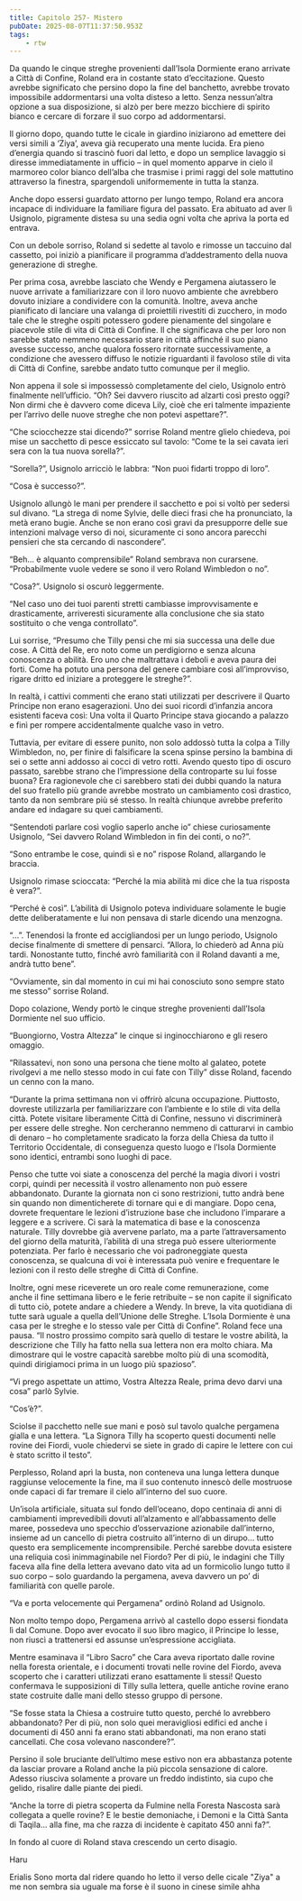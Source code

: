 ```yaml
---
title: Capitolo 257- Mistero
pubDate: 2025-08-07T11:37:50.953Z
tags:
    - rtw
---
```



Da quando le cinque streghe provenienti dall’Isola Dormiente erano arrivate a Città di Confine, Roland era in costante stato d’eccitazione. Questo avrebbe significato che persino dopo la fine del banchetto, avrebbe trovato impossibile addormentarsi una volta disteso a letto. Senza nessun’altra opzione a sua disposizione, si alzò per bere mezzo bicchiere di spirito bianco e cercare di forzare il suo corpo ad addormentarsi.


Il giorno dopo, quando tutte le cicale in giardino iniziarono ad emettere dei versi simili a ‘Ziya’, aveva già recuperato una mente lucida. Era pieno d’energia quando si trascinò fuori dal letto, e dopo un semplice lavaggio si diresse immediatamente in ufficio – in quel momento apparve in cielo il marmoreo color bianco dell’alba che trasmise i primi raggi del sole mattutino attraverso la finestra, spargendoli uniformemente in tutta la stanza.


Anche dopo essersi guardato attorno per lungo tempo, Roland era ancora incapace di individuare la familiare figura del passato. Era abituato ad aver lì Usignolo, pigramente distesa su una sedia ogni volta che apriva la porta ed entrava.


Con un debole sorriso, Roland si sedette al tavolo e rimosse un taccuino dal cassetto, poi iniziò a pianificare il programma d’addestramento della nuova generazione di streghe.


Per prima cosa, avrebbe lasciato che Wendy e Pergamena aiutassero le nuove arrivate a familiarizzare con il loro nuovo ambiente che avrebbero dovuto iniziare a condividere con la comunità. Inoltre, aveva anche pianificato di lanciare una valanga di proiettili rivestiti di zucchero, in modo tale che le streghe ospiti potessero godere pienamente del singolare e piacevole stile di vita di Città di Confine. Il che significava che per loro non sarebbe stato nemmeno necessario stare in città affinché il suo piano avesse successo, anche qualora fossero ritornate successivamente, a condizione che avessero diffuso le notizie riguardanti il favoloso stile di vita di Città di Confine, sarebbe andato tutto comunque per il meglio.


Non appena il sole si impossessò completamente del cielo, Usignolo entrò finalmente nell’ufficio. “Oh? Sei davvero riuscito ad alzarti così presto oggi? Non dirmi che è davvero come diceva Lily, cioè che eri talmente impaziente per l’arrivo delle nuove streghe che non potevi aspettare?”.


“Che sciocchezze stai dicendo?” sorrise Roland mentre glielo chiedeva, poi mise un sacchetto di pesce essiccato sul tavolo: “Come te la sei cavata ieri sera con la tua nuova sorella?”.


“Sorella?”, Usignolo arricciò le labbra: “Non puoi fidarti troppo di loro”.


“Cosa è successo?”.


Usignolo allungò le mani per prendere il sacchetto e poi si voltò per sedersi sul divano. “La strega di nome Sylvie, delle dieci frasi che ha pronunciato, la metà erano bugie. Anche se non erano così gravi da presupporre delle sue intenzioni malvage verso di noi, sicuramente ci sono ancora parecchi pensieri che sta cercando di nascondere”.


“Beh… è alquanto comprensibile” Roland sembrava non curarsene. “Probabilmente vuole vedere se sono il vero Roland Wimbledon o no”.


“Cosa?”. Usignolo si oscurò leggermente.


“Nel caso uno dei tuoi parenti stretti cambiasse improvvisamente e drasticamente, arriveresti sicuramente alla conclusione che sia stato sostituito o che venga controllato”.


Lui sorrise, “Presumo che Tilly pensi che mi sia successa una delle due cose. A Città del Re, ero noto come un perdigiorno e senza alcuna conoscenza o abilità. Ero uno che maltrattava i deboli e aveva paura dei forti. Come ha potuto una persona del genere cambiare così all’improvviso, rigare dritto ed iniziare a proteggere le streghe?”.


In realtà, i cattivi commenti che erano stati utilizzati per descrivere il Quarto Principe non erano esagerazioni. Uno dei suoi ricordi d’infanzia ancora esistenti faceva così: Una volta il Quarto Principe stava giocando a palazzo e finì per rompere accidentalmente qualche vaso in vetro.


Tuttavia, per evitare di essere punito, non solo addossò tutta la colpa a Tilly Wimbledon, no, per finire di falsificare la scena spinse persino la bambina di sei o sette anni addosso ai cocci di vetro rotti. Avendo questo tipo di oscuro passato, sarebbe strano che l’impressione della controparte su lui fosse buona? Era ragionevole che ci sarebbero stati dei dubbi quando la natura del suo fratello più grande avrebbe mostrato un cambiamento così drastico, tanto da non sembrare più sé stesso. In realtà chiunque avrebbe preferito andare ed indagare su quei cambiamenti.


“Sentendoti parlare così voglio saperlo anche io” chiese curiosamente Usignolo, “Sei davvero Roland Wimbledon in fin dei conti, o no?”.


“Sono entrambe le cose, quindi sì e no” rispose Roland, allargando le braccia.


Usignolo rimase scioccata: “Perché la mia abilità mi dice che la tua risposta è vera?”.


“Perché è così”. L’abilità di Usignolo poteva individuare solamente le bugie dette deliberatamente e lui non pensava di starle dicendo una menzogna.


“…”. Tenendosi la fronte ed accigliandosi per un lungo periodo, Usignolo decise finalmente di smettere di pensarci. “Allora, lo chiederò ad Anna più tardi. Nonostante tutto, finché avrò familiarità con il Roland davanti a me, andrà tutto bene”.


“Ovviamente, sin dal momento in cui mi hai conosciuto sono sempre stato me stesso” sorrise Roland.


Dopo colazione, Wendy portò le cinque streghe provenienti dall’Isola Dormiente nel suo ufficio.


“Buongiorno, Vostra Altezza” le cinque si inginocchiarono e gli resero omaggio.


“Rilassatevi, non sono una persona che tiene molto al galateo, potete rivolgevi a me nello stesso modo in cui fate con Tilly” disse Roland, facendo un cenno con la mano.


“Durante la prima settimana non vi offrirò alcuna occupazione. Piuttosto, dovreste utilizzarla per familiarizzare con l’ambiente e lo stile di vita della città. Potete visitare liberamente Città di Confine, nessuno vi discriminerà per essere delle streghe. Non cercheranno nemmeno di catturarvi in cambio di denaro – ho completamente sradicato la forza della Chiesa da tutto il Territorio Occidentale, di conseguenza questo luogo e l’Isola Dormiente sono identici, entrambi sono luoghi di pace.


Penso che tutte voi siate a conoscenza del perché la magia divori i vostri corpi, quindi per necessità il vostro allenamento non può essere abbandonato. Durante la giornata non ci sono restrizioni, tutto andrà bene sin quando non dimenticherete di tornare qui e di mangiare. Dopo cena, dovrete frequentare le lezioni d’istruzione base che includono l’imparare a leggere e a scrivere. Ci sarà la matematica di base e la conoscenza naturale. Tilly dovrebbe già avervene parlato, ma a parte l’attraversamento del giorno della maturità, l’abilità di una strega può essere ulteriormente potenziata. Per farlo è necessario che voi padroneggiate questa conoscenza, se qualcuna di voi è interessata può venire e frequentare le lezioni con il resto delle streghe di Città di Confine.


Inoltre, ogni mese riceverete un oro reale come remunerazione, come anche il fine settimana libero e le ferie retribuite – se non capite il significato di tutto ciò, potete andare a chiedere a Wendy. In breve, la vita quotidiana di tutte sarà uguale a quella dell’Unione delle Streghe. L’Isola Dormiente è una casa per le streghe e lo stesso vale per Città di Confine”. Roland fece una pausa. “Il nostro prossimo compito sarà quello di testare le vostre abilità, la descrizione che Tilly ha fatto nella sua lettera non era molto chiara. Ma dimostrare qui le vostre capacità sarebbe molto più di una scomodità, quindi dirigiamoci prima in un luogo più spazioso”.


“Vi prego aspettate un attimo, Vostra Altezza Reale, prima devo darvi una cosa” parlò Sylvie.


“Cos’è?”.


Sciolse il pacchetto nelle sue mani e posò sul tavolo qualche pergamena gialla e una lettera. “La Signora Tilly ha scoperto questi documenti nelle rovine dei Fiordi, vuole chiedervi se siete in grado di capire le lettere con cui è stato scritto il testo”.


Perplesso, Roland aprì la busta, non conteneva una lunga lettera dunque raggiunse velocemente la fine, ma il suo contenuto innescò delle mostruose onde capaci di far tremare il cielo all’interno del suo cuore.


Un’isola artificiale, situata sul fondo dell’oceano, dopo centinaia di anni di cambiamenti imprevedibili dovuti all’alzamento e all’abbassamento delle maree, possedeva uno specchio d’osservazione azionabile dall’interno, insieme ad un cancello di pietra costruito all’interno di un dirupo… tutto questo era semplicemente incomprensibile. Perché sarebbe dovuta esistere una reliquia così inimmaginabile nel Fiordo? Per di più, le indagini che Tilly faceva alla fine della lettera avevano dato vita ad un formicolio lungo tutto il suo corpo – solo guardando la pergamena, aveva davvero un po’ di familiarità con quelle parole.


“Va e porta velocemente qui Pergamena” ordinò Roland ad Usignolo.


Non molto tempo dopo, Pergamena arrivò al castello dopo essersi fiondata lì dal Comune. Dopo aver evocato il suo libro magico, il Principe lo lesse, non riuscì a trattenersi ed assunse un’espressione accigliata.


Mentre esaminava il “Libro Sacro” che Cara aveva riportato dalle rovine nella foresta orientale, e i documenti trovati nelle rovine del Fiordo, aveva scoperto che i caratteri utilizzati erano esattamente li stessi! Questo confermava le supposizioni di Tilly sulla lettera, quelle antiche rovine erano state costruite dalle mani dello stesso gruppo di persone.


“Se fosse stata la Chiesa a costruire tutto questo, perché lo avrebbero abbandonato? Per di più, non solo quei meravigliosi edifici ed anche i documenti di 450 anni fa erano stati abbandonati, ma non erano stati cancellati. Che cosa volevano nascondere?”.


Persino il sole bruciante dell’ultimo mese estivo non era abbastanza potente da lasciar provare a Roland anche la più piccola sensazione di calore. Adesso riusciva solamente a provare un freddo indistinto, sia cupo che gelido, risalire dalle piante dei piedi.


“Anche la torre di pietra scoperta da Fulmine nella Foresta Nascosta sarà collegata a quelle rovine? E le bestie demoniache, i Demoni e la Città Santa di Taqila… alla fine, ma che razza di incidente è capitato 450 anni fa?”. 


In fondo al cuore di Roland stava crescendo un certo disagio.






Haru


Erialis Sono morta dal ridere quando ho letto il verso delle cicale "Ziya" a me non sembra sia uguale ma forse è il suono in cinese simile ahha
                                


                                



